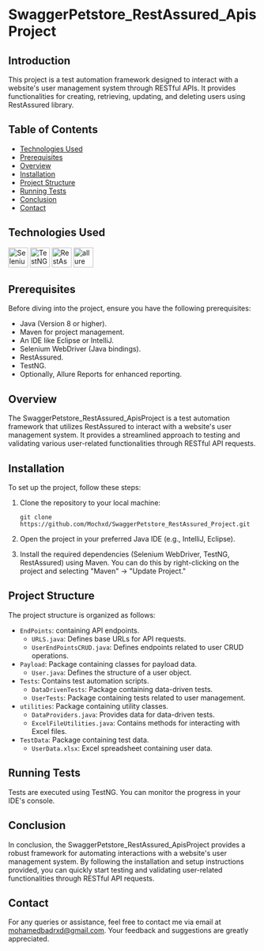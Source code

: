 # SwaggerPetstore_RestAssured_ApisProject
## Introduction
This project is a test automation framework designed to interact with a website's user management system through RESTful APIs. It provides functionalities for creating, retrieving, updating, and deleting users using RestAssured library.
## Table of Contents

- [Technologies Used](#Technologies-Used)
- [Prerequisites](#Prerequisites)
- [Overview](#Overview)
- [Installation](#Installation)
- [Project Structure](#Project-Structure)
- [Running Tests](#Running-Tests)
- [Conclusion](#Conclusion)
- [Contact](#Contact)

## Technologies Used
<a href="https://selenium.dev"><img src="https://selenium.dev/images/selenium_logo_square_green.png" width="40" height="40" alt="Selenium"/></a>
<a href="https://testng.org/"><img src="https://github.com/Mochxd/TAU_InternetDemoWebsite/assets/122634626/86a31183-1950-4cf4-bbbe-c1c1d6dc2567" width="40" height="40" alt="TestNG"/></a>
<a href="https://rest-assured.io/"><img src="https://github.com/Mochxd/SwaggerPetstore_RestAssured_Project/assets/122634626/735af872-df76-4f8e-84ff-28795f8d28f4" width="40" height="40" alt="RestAssured"/></a>
<a href="https://allurereport.org/"><img src="![allure](https://github.com/Mochxd/SwaggerPetstore_RestAssured_Project/assets/122634626/fe07103e-be9b-4b9f-9164-e7509d90f56f)
" width="40" height="40" alt="allure"/></a>

## Prerequisites

Before diving into the project, ensure you have the following prerequisites:

- Java (Version 8 or higher).
- Maven for project management.
- An IDE like Eclipse or IntelliJ.
- Selenium WebDriver (Java bindings).
- RestAssured.
- TestNG.
- Optionally, Allure Reports for enhanced reporting.

## Overview

The SwaggerPetstore_RestAssured_ApisProject is a test automation framework that utilizes RestAssured to interact with a website's user management system. It provides a streamlined approach to testing and validating various user-related functionalities through RESTful API requests.

## Installation

To set up the project, follow these steps:

1. Clone the repository to your local machine:
    ```
    git clone https://github.com/Mochxd/SwaggerPetstore_RestAssured_Project.git
    ```

2. Open the project in your preferred Java IDE (e.g., IntelliJ, Eclipse).
3. Install the required dependencies (Selenium WebDriver, TestNG, RestAssured) using Maven. You can do this by right-clicking on the project and selecting "Maven" -> "Update Project."

## Project Structure

The project structure is organized as follows:

- `EndPoints`: containing API endpoints.
    - `URLS.java`: Defines base URLs for API requests.
    - `UserEndPointsCRUD.java`: Defines endpoints related to user CRUD operations.
- `Payload`: Package containing classes for payload data.
    - `User.java`: Defines the structure of a user object.
- `Tests`: Contains test automation scripts.
  - `DataDrivenTests`: Package containing data-driven tests.
  - `UserTests`: Package containing tests related to user management.
- `utilities`: Package containing utility classes.
  - `DataProviders.java`: Provides data for data-driven tests.
  - `ExcelFileUtilities.java`: Contains methods for interacting with Excel files.
- `TestData`: Package containing test data.
  - `UserData.xlsx`: Excel spreadsheet containing user data.

## Running Tests

Tests are executed using TestNG. You can monitor the progress in your IDE's console.

## Conclusion

In conclusion, the SwaggerPetstore_RestAssured_ApisProject provides a robust framework for automating interactions with a website's user management system. By following the installation and setup instructions provided, you can quickly start testing and validating user-related functionalities through RESTful API requests.

## Contact

For any queries or assistance, feel free to contact me via email at [mohamedbadrxd@gmail.com](mailto:mohamedbadrxd@gmail.com). Your feedback and suggestions are greatly appreciated.
